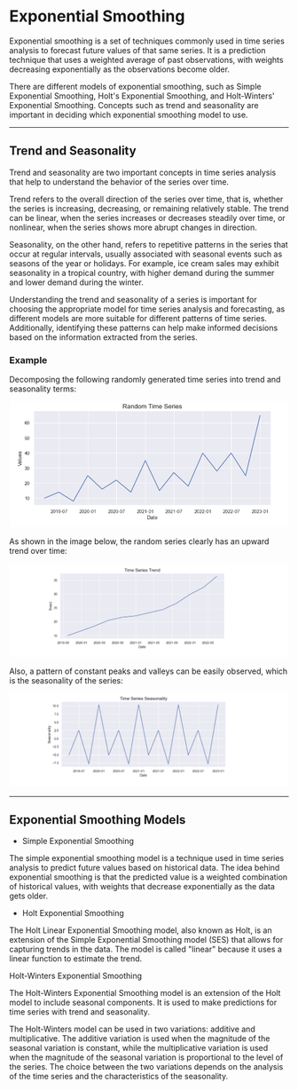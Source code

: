 # Exponential Smoothing

Exponential smoothing is a set of techniques commonly used in time series analysis to forecast future values of that same series. It is a prediction technique that uses a weighted average of past observations, with weights decreasing exponentially as the observations become older.

There are different models of exponential smoothing, such as Simple Exponential Smoothing, Holt's Exponential Smoothing, and Holt-Winters' Exponential Smoothing. Concepts such as trend and seasonality are important in deciding which exponential smoothing model to use.

***

## Trend and Seasonality

Trend and seasonality are two important concepts in time series analysis that help to understand the behavior of the series over time.

Trend refers to the overall direction of the series over time, that is, whether the series is increasing, decreasing, or remaining relatively stable. The trend can be linear, when the series increases or decreases steadily over time, or nonlinear, when the series shows more abrupt changes in direction.

Seasonality, on the other hand, refers to repetitive patterns in the series that occur at regular intervals, usually associated with seasonal events such as seasons of the year or holidays. For example, ice cream sales may exhibit seasonality in a tropical country, with higher demand during the summer and lower demand during the winter.

Understanding the trend and seasonality of a series is important for choosing the appropriate model for time series analysis and forecasting, as different models are more suitable for different patterns of time series. Additionally, identifying these patterns can help make informed decisions based on the information extracted from the series.

### Example

Decomposing the following randomly generated time series into trend and seasonality terms:

![alt text](https://github.com/Andrercouto/TimeSeriesAnalysis/blob/main/Img/rand.png?raw=true)

As shown in the image below, the random series clearly has an upward trend over time:

![alt text](https://github.com/Andrercouto/TimeSeriesAnalysis/blob/main/Img/rand-trend.png?raw=true)

Also, a pattern of constant peaks and valleys can be easily observed, which is the seasonality of the series:

![alt text](https://github.com/Andrercouto/TimeSeriesAnalysis/blob/main/Img/rand-seas.png?raw=true)

***

## Exponential Smoothing Models

- Simple Exponential Smoothing

The simple exponential smoothing model is a technique used in time series analysis to predict future values based on historical data. The idea behind exponential smoothing is that the predicted value is a weighted combination of historical values, with weights that decrease exponentially as the data gets older.

- Holt Exponential Smoothing

The Holt Linear Exponential Smoothing model, also known as Holt, is an extension of the Simple Exponential Smoothing model (SES) that allows for capturing trends in the data. The model is called "linear" because it uses a linear function to estimate the trend.

Holt-Winters Exponential Smoothing

The Holt-Winters Exponential Smoothing model is an extension of the Holt model to include seasonal components. It is used to make predictions for time series with trend and seasonality.

The Holt-Winters model can be used in two variations: additive and multiplicative. The additive variation is used when the magnitude of the seasonal variation is constant, while the multiplicative variation is used when the magnitude of the seasonal variation is proportional to the level of the series. The choice between the two variations depends on the analysis of the time series and the characteristics of the seasonality.

